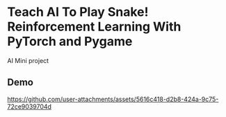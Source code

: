 # Teach AI To Play Snake! Reinforcement Learning With PyTorch and Pygame

AI Mini project

## Demo
https://github.com/user-attachments/assets/5616c418-d2b8-424a-9c75-72ce9039704d

